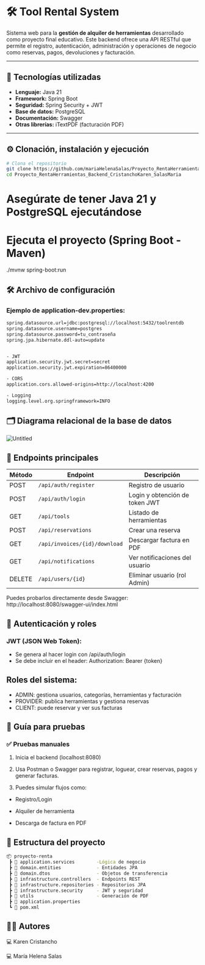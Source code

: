 # 🛠️ Tool Rental System 

Sistema web para la **gestión de alquiler de herramientas** desarrollado como proyecto final educativo. Este backend ofrece una API RESTful que permite el registro, autenticación, administración y operaciones de negocio como reservas, pagos, devoluciones y facturación.

---

## 🚀 Tecnologías utilizadas

- **Lenguaje:** Java 21
- **Framework:** Spring Boot
- **Seguridad:** Spring Security + JWT
- **Base de datos:** PostgreSQL
- **Documentación:** Swagger
- **Otras librerías:** iTextPDF (facturación PDF)

---

## ⚙️ Clonación, instalación y ejecución

```bash
# Clona el repositorio
git clone https://github.com/mariaHelenaSalas/Proyecto_RentaHerramientas_Backend_CristanchoKaren_SalasMaria.git
cd Proyecto_RentaHerramientas_Backend_CristanchoKaren_SalasMaria
```
# Asegúrate de tener Java 21 y PostgreSQL ejecutándose
# Ejecuta el proyecto (Spring Boot - Maven)
./mvnw spring-boot:run

## 🛠️ Archivo de configuración
### Ejemplo de application-dev.properties:
```bash
spring.datasource.url=jdbc:postgresql://localhost:5432/toolrentdb
spring.datasource.username=postgres
spring.datasource.password=tu_contraseña
spring.jpa.hibernate.ddl-auto=update


- JWT
application.security.jwt.secret=secret
application.security.jwt.expiration=86400000

- CORS
application.cors.allowed-origins=http://localhost:4200

- Logging
logging.level.org.springframework=INFO
```
## 🗂️ Diagrama relacional de la base de datos
![Untitled](https://github.com/user-attachments/assets/2060bc7b-304c-4e02-bedd-b95fbfa1a0f1)


## 📌 Endpoints principales
| Método | Endpoint                      | Descripción                    |
| ------ | ----------------------------- | ------------------------------ |
| POST   | `/api/auth/register`          | Registro de usuario            |
| POST   | `/api/auth/login`             | Login y obtención de token JWT |
| GET    | `/api/tools`                  | Listado de herramientas        |
| POST   | `/api/reservations`           | Crear una reserva              |
| GET    | `/api/invoices/{id}/download` | Descargar factura en PDF       |
| GET    | `/api/notifications`          | Ver notificaciones del usuario |
| DELETE | `/api/users/{id}`             | Eliminar usuario (rol Admin)   |

Puedes probarlos directamente desde Swagger:
http://localhost:8080/swagger-ui/index.html

## 🔐 Autenticación y roles
### JWT (JSON Web Token):
- Se genera al hacer login con /api/auth/login
- Se debe incluir en el header: Authorization: Bearer {token}
## Roles del sistema:
  - ADMIN: gestiona usuarios, categorías, herramientas y facturación
  - PROVIDER: publica herramientas y gestiona reservas
  - CLIENT: puede reservar y ver sus facturas
## 🧪 Guía para pruebas
### ✅ Pruebas manuales

1. Inicia el backend (localhost:8080)

2. Usa Postman o Swagger para registrar, loguear, crear reservas, pagos y generar facturas.

3. Puedes simular flujos como:

 - Registro/Login

  - Alquiler de herramienta

 - Descarga de factura en PDF
## 📁 Estructura del proyecto
```bash
📦 proyecto-renta
 ┣ 📂 application.services        -Lógica de negocio
 ┣ 📂 domain.entities             - Entidades JPA
 ┣ 📂 domain.dtos                 - Objetos de transferencia
 ┣ 📂 infrastructure.controllers  - Endpoints REST
 ┣ 📂 infrastructure.repositories - Repositorios JPA
 ┣ 📂 infrastructure.security     - JWT y seguridad
 ┣ 📂 utils                       - Generación de PDF
 ┣ 📄 application.properties
 ┗ 📄 pom.xml
```
## 👩‍💻 Autores

 💻 Karen Cristancho

 💻 María Helena Salas




